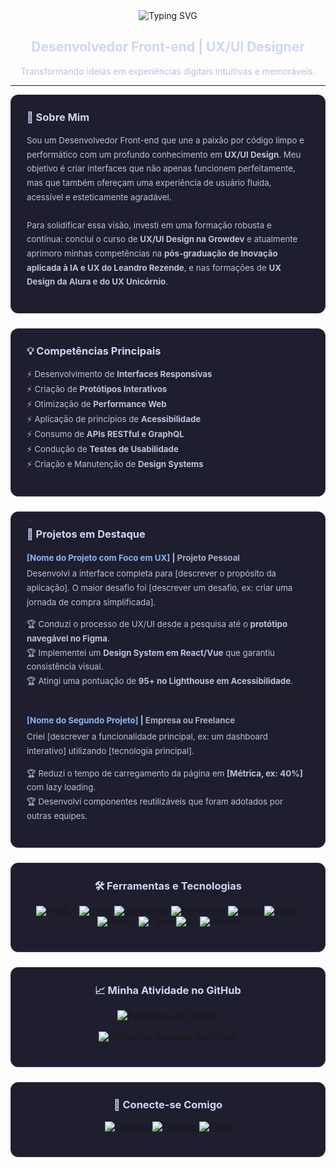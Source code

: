 <div align="center">
  <img src="https://readme-typing-svg.demolab.com?font=Fira+Code&weight=700&size=45&duration=3000&pause=1000&color=89B4FA&center=true&vCenter=true&width=550&lines=SEU+NOME" alt="Typing SVG" />
  <h2 style="color: #cdd6f4; border: none; padding: 0;">
    Desenvolvedor Front-end | UX/UI Designer
  </h2>
  <p style="color: #bac2de;">
    Transformando ideias em experiências digitais intuitivas e memoráveis.
  </p>
</div>

---

<div style="display: flex; gap: 24px; flex-wrap: wrap;">
  <div style="flex: 1; min-width: 300px; background-color: #1e1e2e; padding: 25px; border-radius: 12px; border: 1px solid #313244;">
    <h3 style="color: #cdd6f4; margin-top: 0;">👋 Sobre Mim</h3>
    <p style="color: #bac2de; line-height: 1.7; font-size: 0.95em;">
      Sou um Desenvolvedor Front-end que une a paixão por código limpo e performático com um profundo conhecimento em <strong>UX/UI Design</strong>. Meu objetivo é criar interfaces que não apenas funcionem perfeitamente, mas que também ofereçam uma experiência de usuário fluida, acessível e esteticamente agradável.
      <br><br>
      Para solidificar essa visão, investi em uma formação robusta e contínua: concluí o curso de <strong>UX/UI Design na Growdev</strong> e atualmente aprimoro minhas competências na <strong>pós-graduação de Inovação aplicada à IA e UX do Leandro Rezende</strong>, e nas formações de <strong>UX Design da Alura e do UX Unicórnio</strong>.
    </p>
  </div>

  <div style="flex: 1; min-width: 300px; background-color: #1e1e2e; padding: 25px; border-radius: 12px; border: 1px solid #313244;">
    <h3 style="color: #cdd6f4; margin-top: 0;">💡 Competências Principais</h3>
    <ul style="color: #bac2de; list-style-type: none; padding-left: 0; line-height: 1.8; font-size: 0.95em;">
      <li>⚡ Desenvolvimento de <strong>Interfaces Responsivas</strong></li>
      <li>⚡ Criação de <strong>Protótipos Interativos</strong></li>
      <li>⚡ Otimização de <strong>Performance Web</strong></li>
      <li>⚡ Aplicação de princípios de <strong>Acessibilidade</strong></li>
      <li>⚡ Consumo de <strong>APIs RESTful e GraphQL</strong></li>
      <li>⚡ Condução de <strong>Testes de Usabilidade</strong></li>
      <li>⚡ Criação e Manutenção de <strong>Design Systems</strong></li>
    </ul>
  </div>
</div>

<div style="margin-top: 24px; background-color: #1e1e2e; padding: 25px; border-radius: 12px; border: 1px solid #313244;">
  <h3 style="color: #cdd6f4; margin-top: 0;">🚀 Projetos em Destaque</h3>
  <div style="color: #bac2de; line-height: 1.7; font-size: 0.95em;">
    <p><strong><a href="[LINK DO PROJETO]" style="color: #89b4fa; text-decoration: none;">[Nome do Projeto com Foco em UX]</a> | <span style="color: #a6adc8;">Projeto Pessoal</span></strong></p>
    <p style="margin-top: -10px;">
      Desenvolvi a interface completa para [descrever o propósito da aplicação]. O maior desafio foi [descrever um desafio, ex: criar uma jornada de compra simplificada].
    </p>
    <ul style="list-style-type: none; padding-left: 0;">
      <li>🏆 Conduzi o processo de UX/UI desde a pesquisa até o <strong>protótipo navegável no Figma</strong>.</li>
      <li>🏆 Implementei um <strong>Design System em React/Vue</strong> que garantiu consistência visual.</li>
      <li>🏆 Atingi uma pontuação de <strong>95+ no Lighthouse em Acessibilidade</strong>.</li>
    </ul>
    <hr style="border-color: #313244; margin: 20px 0;">
    <p><strong><a href="[LINK DO PROJETO]" style="color: #89b4fa; text-decoration: none;">[Nome do Segundo Projeto]</a> | <span style="color: #a6adc8;">Empresa ou Freelance</span></strong></p>
    <p style="margin-top: -10px;">
      Criei [descrever a funcionalidade principal, ex: um dashboard interativo] utilizando [tecnologia principal].
    </p>
    <ul style="list-style-type: none; padding-left: 0;">
      <li>🏆 Reduzi o tempo de carregamento da página em <strong>[Métrica, ex: 40%]</strong> com lazy loading.</li>
      <li>🏆 Desenvolvi componentes reutilizáveis que foram adotados por outras equipes.</li>
    </ul>
  </div>
</div>

<div style="margin-top: 24px; background-color: #1e1e2e; padding: 25px; border-radius: 12px; border: 1px solid #313244;">
  <h3 style="color: #cdd6f4; text-align: center; margin-top: 0;">🛠️ Ferramentas e Tecnologias</h3>
  <p align="center">
    <img src="https://img.shields.io/badge/HTML5-E34F26?style=for-the-badge&logo=html5&logoColor=white" alt="HTML5">
    <img src="https://img.shields.io/badge/CSS3-1572B6?style=for-the-badge&logo=css3&logoColor=white" alt="CSS3">
    <img src="https://img.shields.io/badge/JavaScript-F7DF1E?style=for-the-badge&logo=javascript&logoColor=black" alt="JavaScript">
    <img src="https://img.shields.io/badge/TypeScript-3178C6?style=for-the-badge&logo=typescript&logoColor=white" alt="TypeScript">
    <img src="https://img.shields.io/badge/React-20232A?style=for-the-badge&logo=react&logoColor=61DAFB" alt="React">
    <img src="https://img.shields.io/badge/Vue.js-35495E?style=for-the-badge&logo=vuedotjs&logoColor=4FC08D" alt="Vue.js">
    <img src="https://img.shields.io/badge/Next.js-000000?style=for-the-badge&logo=nextdotjs&logoColor=white" alt="Next.js">
    <img src="https://img.shields.io/badge/Figma-F24E1E?style=for-the-badge&logo=figma&logoColor=white" alt="Figma">
    <img src="https://img.shields.io/badge/Git-F05032?style=for-the-badge&logo=git&logoColor=white" alt="Git">
    <img src="https://img.shields.io/badge/GitHub-181717?style=for-the-badge&logo=github&logoColor=white" alt="GitHub">
  </p>
</div>

<div style="margin-top: 24px; background-color: #1e1e2e; padding: 25px; border-radius: 12px; border: 1px solid #313244;">
  <h3 style="color: #cdd6f4; text-align: center; margin-top: 0;">📈 Minha Atividade no GitHub</h3>
  <p align="center">
    <img src="https://github-readme-stats.vercel.app/api?username=SEU-USUARIO-GITHUB&show_icons=true&theme=catppuccin_mocha&include_all_commits=true&count_private=true&card_width=490&hide_border=true&title_color=89b4fa&icon_color=cdd6f4&text_color=bac2de&bg_color=1e1e2e" alt="Estatísticas do GitHub">
    <br><br>
    <img src="https://github-readme-activity-graph.vercel.app/graph?username=SEU-USUARIO-GITHUB&bg_color=1e1e2e&color=cdd6f4&line=89b4fa&point=89b4fa&area=true&hide_border=true" alt="Gráfico de Atividade do GitHub" />
  </p>
</div>

<div style="margin-top: 24px; background-color: #1e1e2e; padding: 25px; border-radius: 12px; border: 1px solid #313244;">
  <h3 style="color: #cdd6f4; text-align: center; margin-top: 0;">🔗 Conecte-se Comigo</h3>
  <p align="center">
    <a href="https://linkedin.com/in/SEU-USUARIO-LINKEDIN" target="_blank">
      <img src="https://img.shields.io/badge/LinkedIn-0A66C2?style=for-the-badge&logo=linkedin&logoColor=white" alt="LinkedIn">
    </a>
    <a href="[LINK-DO-SEU-PORTFOLIO]" target="_blank">
      <img src="https://img.shields.io/badge/Portfólio-89B4FA?style=for-the-badge&logo=firefox&logoColor=white" alt="Portfólio">
    </a>
    <a href="mailto:[SEU-EMAIL]">
      <img src="https://img.shields.io/badge/Email-D14836?style=for-the-badge&logo=gmail&logoColor=white" alt="Email">
    </a>
  </p>
</div>

